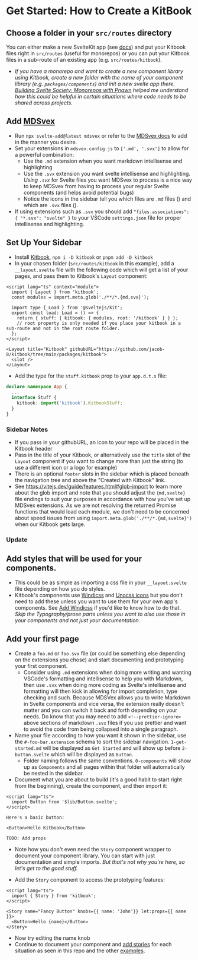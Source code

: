 # Get Started: How to Create a KitBook


## Choose a folder in your `src/routes` directory
You can either make a new SvelteKit app (see [docs](https://kit.svelte.dev)) and put your Kitbook files right in `src/routes` (useful for monorepos) or you can put your Kitbook files in a sub-route of an existing app (e.g. `src/routes/kitbook`). 
 - *If you have a monorepo and want to create a new component library using Kitbook, create a new folder with the name of your component library (e.g. `packages/components`) and init a new svelte app there. [Building Svelte Society: Monorepos with Pngwn](https://youtu.be/gKxz7R9dX0w) helped me understand how this could be helpful in certain situations where code needs to be shared across projects.*

## Add [MDSvex](https://mdsvex.pngwn.io/) 
- Run `npx svelte-add@latest mdsvex` or refer to the [MDSvex docs](https://mdsvex.pngwn.io/docs) to add in the manner you desire.
- Set your extensions in `mdsvex.config.js` to `['.md', '.svx']` to allow for a powerful combination:
  - Use the `.md` extension when you want markdown intellisense and highlighting
  - Use the `.svx` extension you want svelte intellisense and highlighting. *Using `.svx`* for Svelte files you want MDSvex to process is a nice way to keep MDSvex from having to process your regular Svelte components (and helps avoid potential bugs)
  - Notice the icons in the sidebar tell you which files are `.md` files (<span class="i-simple-icons-markdown" />) and which are `.svx` files (<span class="i-simple-icons-svelte" />).
- If using extensions such as `.svx` you should add `"files.associations": { "*.svx": "svelte" }` to your VSCode `settings.json` file for proper intellisense and highlighting.

## Set Up Your Sidebar

- Install [Kitbook](https://www.npmjs.com/package/kitbook), `npm i -D kitbook` or `pnpm add -D kitbook`
- In your chosen folder (`src/routes/kitbook` in this example), add a `__layout.svelte` file with the following code which will get a list of your pages, and pass them to Kitbook's `Layout` component:

```svelte
<script lang="ts" context="module">
  import { Layout } from 'kitbook';
  const modules = import.meta.glob('./**/*.{md,svx}');

  import type { Load } from '@sveltejs/kit';
  export const load: Load = () => {
    return { stuff: { kitbook: { modules, root: '/kitbook' } } };
    // root property is only needed if you place your kitbook in a sub-route and not in the root route folder.
  };
</script>

<Layout title="Kitbook" githubURL="https://github.com/jacob-8/kitbook/tree/main/packages/kitbook">
  <slot />
</Layout>
```

- Add the type for the `stuff.kitbook` prop to your `app.d.t.s` file:
```ts
declare namespace App {
  ...
  interface Stuff {
    kitbook: import('kitbook').KitbookStuff;
  }
}
```

### Sidebar Notes
- If you pass in your githubURL, an icon to your repo will be placed in the Kitbook header
- Pass in the title of your Kitbook, or alternatively use the `title` slot of the `Layout` component if you want to change more than just the string (to use a different icon or a logo for example)
- There is an optional `footer` slots in the sidebar which is placed beneath the navigation tree and above the "Created with Kitbook" link.
- See https://vitejs.dev/guide/features.html#glob-import to learn more about the glob import and note that you should adjust the `{md,svelte}` file endings to suit your purposes in accordance with how you've set up MDSvex extensions. As we are not resolving the returned Promise functions that would load each module, we don't need to be concerned about speed issues from using `import.meta.glob('./**/*.{md,svelte}')` when our Kitbook gets large.

### Update

## Add styles that will be used for your components.  
- This could be as simple as importing a css file in your `__layout.svelte` file depending on how you do styles.
- Kitbook's components use [Windicss](https://windicss.org/) and [Unocss icons](https://antfu.me/posts/icons-in-pure-css) but you don't need to add these unless you want to use them for your own app's components. See [Add Windicss](/9-maintainer-notes/0-add-windicss) if you'd like to know how to do that. *Skip the Typography/prose parts unless you want to also use those in your components and not just your documentation.*

## Add your first page

- Create a `foo.md` or `foo.svx` file (or could be something else depending on the extensions you chose) and start documenting and prototyping your first component. 
  - Consider using `.md` extensions when doing more writing and wanting VSCode's formatting and intellisense to help you with Markdown, then use `.svx` when doing more coding as Svelte's intellisense and formatting will then kick in allowing for import completion, type checking and such. Because MDSVex allows you to write Markdown in Svelte components and vice versa, the extension really doesn't matter and you can switch it back and forth depending on your needs. Do know that you may need to add `<!--prettier-ignore>` above sections of markdown `.svx` files if you use prettier and want to avoid the code from being collapsed into a single paragraph.
- Name your file according to how you want it shown in the sidebar, use the `#-foo-bar.extension` schema to sort the sidebar navigation. `1-get-started.md` will be displayed as `Get Started` and will show up before `2-button.svelte` which will be displayed as `Button`.
  - Folder naming follows the same conventions. `0-components` will show up as `Components` and all pages within that folder will automatically be nested in the sidebar.
- Document what you are about to build (it's a good habit to start right from the beginning), create the component, and then import it:
```svelte
<script lang="ts">
  import Button from '$lib/Button.svelte';
</script>

Here's a basic button:

<Button>Hello Kitbook</Button>

TODO: Add props
```
  - Note how you don't even need the `Story` component wrapper to document your component library. You can start with just documentation and simple imports. *But that's not why you're here, so let's get to the good stuff.*

- Add the `Story` component to access the prototyping features:
```svelte
<script lang="ts">
  import { Story } from 'kitbook';
</script>

<Story name="Fancy Button" knobs={{ name: 'John'}} let:props={{ name }}>
  <Button>Hello {name}</Button>
</Story>
```

- Now try editing the name knob
- Continue to document your component and [add stories](/2-add-stories) for each situation as seen in this repo and the other [examples](/3-examples).
